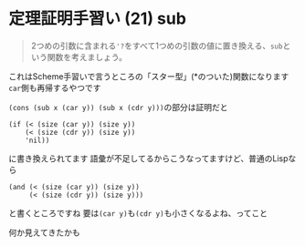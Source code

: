 # 定理証明手習い (21) sub

> 2つめの引数に含まれる`'?`をすべて1つめの引数の値に置き換える、`sub`という関数を考えましょう。

これはScheme手習いで言うところの「スター型」(*のついた)関数になります
`car`側も再帰するやつです

`(cons (sub x (car y)) (sub x (cdr y)))`の部分は証明だと

```
(if (< (size (car y)) (size y))
    (< (size (cdr y)) (size y))
    'nil))
```

に書き換えられてます
語彙が不足してるからこうなってますけど、普通のLispなら

```
(and (< (size (car y)) (size y))
     (< (size (cdr y)) (size y)))
```

と書くところですね
要は`(car y)`も`(cdr y)`も小さくなるよね、ってこと

何か見えてきたかも
